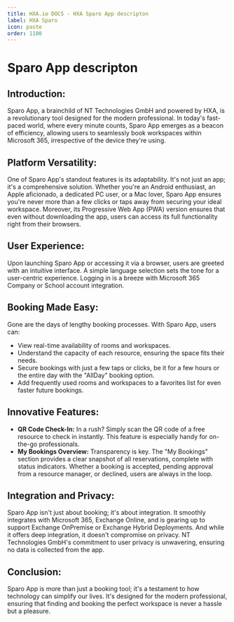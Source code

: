 ```yaml
---
title: HXA.io DOCS - HXA Sparo App descripton
label: HXA Sparo
icon: paste
order: 1100
---
```

# Sparo App descripton

## Introduction:
Sparo App, a brainchild of NT Technologies GmbH and powered by HXA, is a revolutionary tool designed for the modern professional. In today's fast-paced world, where every minute counts, Sparo App emerges as a beacon of efficiency, allowing users to seamlessly book workspaces within Microsoft 365, irrespective of the device they're using.

## Platform Versatility:
One of Sparo App's standout features is its adaptability. It's not just an app; it's a comprehensive solution. Whether you're an Android enthusiast, an Apple aficionado, a dedicated PC user, or a Mac lover, Sparo App ensures you're never more than a few clicks or taps away from securing your ideal workspace. Moreover, its Progressive Web App (PWA) version ensures that even without downloading the app, users can access its full functionality right from their browsers.

## User Experience:
Upon launching Sparo App or accessing it via a browser, users are greeted with an intuitive interface. A simple language selection sets the tone for a user-centric experience. Logging in is a breeze with Microsoft 365 Company or School account integration.

## Booking Made Easy:
Gone are the days of lengthy booking processes. With Sparo App, users can:
- View real-time availability of rooms and workspaces.
- Understand the capacity of each resource, ensuring the space fits their needs.
- Secure bookings with just a few taps or clicks, be it for a few hours or the entire day with the "AllDay" booking option.
- Add frequently used rooms and workspaces to a favorites list for even faster future bookings.

## Innovative Features:
- **QR Code Check-In:** In a rush? Simply scan the QR code of a free resource to check in instantly. This feature is especially handy for on-the-go professionals.
- **My Bookings Overview:** Transparency is key. The "My Bookings" section provides a clear snapshot of all reservations, complete with status indicators. Whether a booking is accepted, pending approval from a resource manager, or declined, users are always in the loop.

## Integration and Privacy:
Sparo App isn't just about booking; it's about integration. It smoothly integrates with Microsoft 365, Exchange Online, and is gearing up to support Exchange OnPremise or Exchange Hybrid Deployments. And while it offers deep integration, it doesn't compromise on privacy. NT Technologies GmbH's commitment to user privacy is unwavering, ensuring no data is collected from the app.

## Conclusion:
Sparo App is more than just a booking tool; it's a testament to how technology can simplify our lives. It's designed for the modern professional, ensuring that finding and booking the perfect workspace is never a hassle but a pleasure.